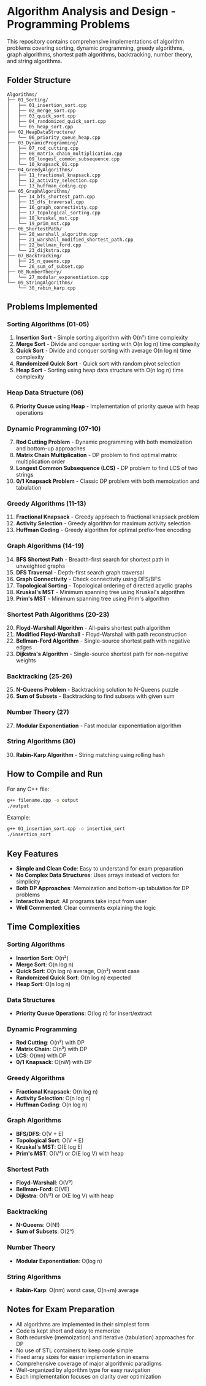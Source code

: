 # Algorithm Analysis and Design - Programming Problems

This repository contains comprehensive implementations of algorithm problems covering sorting, dynamic programming, greedy algorithms, graph algorithms, shortest path algorithms, backtracking, number theory, and string algorithms.

## Folder Structure

```
Algorithms/
├── 01_Sorting/
│   ├── 01_insertion_sort.cpp
│   ├── 02_merge_sort.cpp
│   ├── 03_quick_sort.cpp
│   ├── 04_randomized_quick_sort.cpp
│   └── 05_heap_sort.cpp
├── 02_HeapDataStructure/
│   └── 06_priority_queue_heap.cpp
├── 03_DynamicProgramming/
│   ├── 07_rod_cutting.cpp
│   ├── 08_matrix_chain_multiplication.cpp
│   ├── 09_longest_common_subsequence.cpp
│   └── 10_knapsack_01.cpp
├── 04_GreedyAlgorithms/
│   ├── 11_fractional_knapsack.cpp
│   ├── 12_activity_selection.cpp
│   └── 13_huffman_coding.cpp
├── 05_GraphAlgorithms/
│   ├── 14_bfs_shortest_path.cpp
│   ├── 15_dfs_traversal.cpp
│   ├── 16_graph_connectivity.cpp
│   ├── 17_topological_sorting.cpp
│   ├── 18_kruskal_mst.cpp
│   └── 19_prim_mst.cpp
├── 06_ShortestPath/
│   ├── 20_warshall_algorithm.cpp
│   ├── 21_warshall_modified_shortest_path.cpp
│   ├── 22_bellman_ford.cpp
│   └── 23_dijkstra.cpp
├── 07_Backtracking/
│   ├── 25_n_queens.cpp
│   └── 26_sum_of_subset.cpp
├── 08_NumberTheory/
│   └── 27_modular_exponentiation.cpp
└── 09_StringAlgorithms/
    └── 30_rabin_karp.cpp
```

## Problems Implemented

### Sorting Algorithms (01-05)
1. **Insertion Sort** - Simple sorting algorithm with O(n²) time complexity
2. **Merge Sort** - Divide and conquer sorting with O(n log n) time complexity
3. **Quick Sort** - Divide and conquer sorting with average O(n log n) time complexity
4. **Randomized Quick Sort** - Quick sort with random pivot selection
5. **Heap Sort** - Sorting using heap data structure with O(n log n) time complexity

### Heap Data Structure (06)
6. **Priority Queue using Heap** - Implementation of priority queue with heap operations

### Dynamic Programming (07-10)
7. **Rod Cutting Problem** - Dynamic programming with both memoization and bottom-up approaches
8. **Matrix Chain Multiplication** - DP problem to find optimal matrix multiplication order
9. **Longest Common Subsequence (LCS)** - DP problem to find LCS of two strings
10. **0/1 Knapsack Problem** - Classic DP problem with both memoization and tabulation

### Greedy Algorithms (11-13)
11. **Fractional Knapsack** - Greedy approach to fractional knapsack problem
12. **Activity Selection** - Greedy algorithm for maximum activity selection
13. **Huffman Coding** - Greedy algorithm for optimal prefix-free encoding

### Graph Algorithms (14-19)
14. **BFS Shortest Path** - Breadth-first search for shortest path in unweighted graphs
15. **DFS Traversal** - Depth-first search graph traversal
16. **Graph Connectivity** - Check connectivity using DFS/BFS
17. **Topological Sorting** - Topological ordering of directed acyclic graphs
18. **Kruskal's MST** - Minimum spanning tree using Kruskal's algorithm
19. **Prim's MST** - Minimum spanning tree using Prim's algorithm

### Shortest Path Algorithms (20-23)
20. **Floyd-Warshall Algorithm** - All-pairs shortest path algorithm
21. **Modified Floyd-Warshall** - Floyd-Warshall with path reconstruction
22. **Bellman-Ford Algorithm** - Single-source shortest path with negative edges
23. **Dijkstra's Algorithm** - Single-source shortest path for non-negative weights

### Backtracking (25-26)
25. **N-Queens Problem** - Backtracking solution to N-Queens puzzle
26. **Sum of Subsets** - Backtracking to find subsets with given sum

### Number Theory (27)
27. **Modular Exponentiation** - Fast modular exponentiation algorithm

### String Algorithms (30)
30. **Rabin-Karp Algorithm** - String matching using rolling hash

## How to Compile and Run

For any C++ file:
```bash
g++ filename.cpp -o output
./output
```

Example:
```bash
g++ 01_insertion_sort.cpp -o insertion_sort
./insertion_sort
```

## Key Features

- **Simple and Clean Code**: Easy to understand for exam preparation
- **No Complex Data Structures**: Uses arrays instead of vectors for simplicity
- **Both DP Approaches**: Memoization and bottom-up tabulation for DP problems
- **Interactive Input**: All programs take input from user
- **Well Commented**: Clear comments explaining the logic

## Time Complexities

### Sorting Algorithms
- **Insertion Sort**: O(n²)
- **Merge Sort**: O(n log n)
- **Quick Sort**: O(n log n) average, O(n²) worst case
- **Randomized Quick Sort**: O(n log n) expected
- **Heap Sort**: O(n log n)

### Data Structures
- **Priority Queue Operations**: O(log n) for insert/extract

### Dynamic Programming
- **Rod Cutting**: O(n²) with DP
- **Matrix Chain**: O(n³) with DP
- **LCS**: O(mn) with DP
- **0/1 Knapsack**: O(nW) with DP

### Greedy Algorithms
- **Fractional Knapsack**: O(n log n)
- **Activity Selection**: O(n log n)
- **Huffman Coding**: O(n log n)

### Graph Algorithms
- **BFS/DFS**: O(V + E)
- **Topological Sort**: O(V + E)
- **Kruskal's MST**: O(E log E)
- **Prim's MST**: O(V²) or O(E log V) with heap

### Shortest Path
- **Floyd-Warshall**: O(V³)
- **Bellman-Ford**: O(VE)
- **Dijkstra**: O(V²) or O(E log V) with heap

### Backtracking
- **N-Queens**: O(N!)
- **Sum of Subsets**: O(2ⁿ)

### Number Theory
- **Modular Exponentiation**: O(log n)

### String Algorithms
- **Rabin-Karp**: O(nm) worst case, O(n+m) average

## Notes for Exam Preparation

- All algorithms are implemented in their simplest form
- Code is kept short and easy to memorize
- Both recursive (memoization) and iterative (tabulation) approaches for DP
- No use of STL containers to keep code simple
- Fixed array sizes for easier implementation in exams
- Comprehensive coverage of major algorithmic paradigms
- Well-organized by algorithm type for easy navigation
- Each implementation focuses on clarity over optimization
